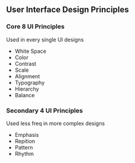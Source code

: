## User Interface Design Principles

### Core 8 UI Principles

Used in every single UI designs

- White Space
- Color
- Contrast
- Scale
- Alignment
- Typography
- Hierarchy
- Balance

### Secondary 4 UI Principles

Used less freq in more complex designs

- Emphasis
- Repition
- Pattern
- Rhythm 

